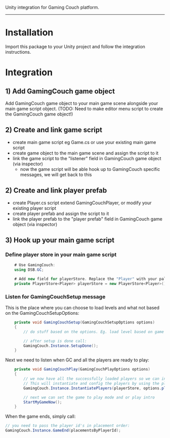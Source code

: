 Unity integration for Gaming Couch platform.

---

# Installation

Import this package to your Unity project and follow the integration instructions.

# Integration

## 1) Add GamingCouch game object

Add GamingCouch game object to your main game scene alongside your main game script object.
(TODO: Need to make editor menu script to create the GamingCouch game object!)

## 2) Create and link game script

- create main game script eg Game.cs or use your existing main game script
- create game object to the main game scene and assign the script to it
- link the game script to the "listener" field in GamingCouch game object (via inspector)
  - now the game script will be able hook up to GamingCouch specific messages, we will get back to this

## 2) Create and link player prefab

- create Player.cs script extend GamingCouchPlayer, or modify your existing player script
- create player prefab and assign the script to it
- link the player prefab to the "player prefab" field in GamingCouch game object (via inspector)

## 3) Hook up your main game script

### Define player store in your main game script

```C#
    # Use GamingCouch:
    using DSB.GC;

    # Add new field for playerStore. Replace the "Player" with your palyer script name, if it differs:
    private PlayerStore<Player> playerStore = new PlayerStore<Player>();
```

### Listen for GamingCouchSetup message

This is the place where you can choose to load levels and what not based on the GamingCouchSetupOptions:

```C#
    private void GamingCouchSetup(GamingCouchSetupOptions options)
    {
        // do stuff based on the options. Eg. load level based on game mode etc.

        // after setup is done call:
        GamingCouch.Instance.SetupDone();
    }
```

Next we need to listen when GC and all the players are ready to play:

```C#
    private void GamingCouchPlay(GamingCouchPlayOptions options)
    {
        // we now have all the successfully loaded players so we can instantiate them.
        // This will instantiate and config the players by using the player prefab linked to GamingCouch game object
        GamingCouch.Instance.InstantiatePlayers(playerStore, options.players);

        // next we can set the game to play mode and or play intro
        StartMyGameNow();
    }
```

When the game ends, simply call:

```C#
// you need to pass the player id's in placement order:
GamingCouch.Instance.GameEnd(placementsByPlayerId);
```
